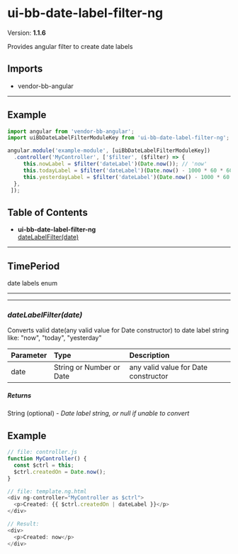 # ui-bb-date-label-filter-ng


Version: **1.1.6**

Provides angular filter to create date labels

## Imports

* vendor-bb-angular

---

## Example

```javascript
import angular from 'vendor-bb-angular';
import uiBbDateLabelFilterModuleKey from 'ui-bb-date-label-filter-ng';

angular.module('example-module', [uiBbDateLabelFilterModuleKey])
  .controller('MyController', ['$filter', ($filter) => {
     this.nowLabel = $filter('dateLabel')(Date.now()); // 'now'
     this.todayLabel = $filter('dateLabel')(Date.now() - 1000 * 60 * 60); // 'today'
     this.yesterdayLabel = $filter('dateLabel')(Date.now() - 1000 * 60 * 60 * 24); // 'yesterday'
  },
 ]);
```

## Table of Contents
- **ui-bb-date-label-filter-ng**<br/>    <a href="#ui-bb-date-label-filter-ngdateLabelFilter">dateLabelFilter(date)</a><br/>

---

## TimePeriod

date labels enum

---

---

### <a name="ui-bb-date-label-filter-ngdateLabelFilter"></a>*dateLabelFilter(date)*

Converts valid date(any valid value for Date constructor) to date label string like:
"now", "today", "yesterday"


| Parameter | Type | Description |
| :-- | :-- | :-- |
| date | String or Number or Date | any valid value for Date constructor |

##### Returns

String (optional) - *Date label string, or null if unable to convert*

## Example

```javascript
// file: controller.js
function MyController() {
  const $ctrl = this;
  $ctrl.createdOn = Date.now();
}

// file: template.ng.html
<div ng-controller="MyController as $ctrl">
  <p>Created: {{ $ctrl.createdOn | dateLabel }}</p>
</div>

// Result:
<div>
  <p>Created: now</p>
</div>
```
